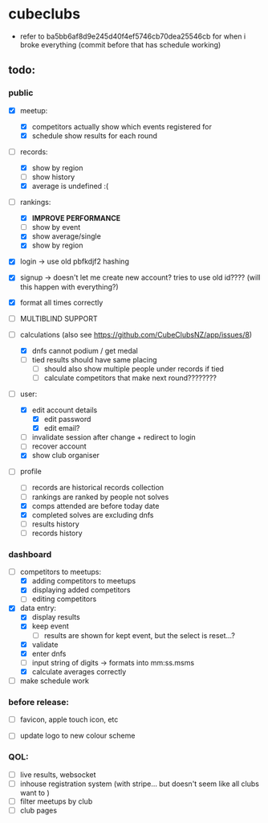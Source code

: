 # cubeclubs


- refer to ba5bb6af8d9e245d40f4ef5746cb70dea25546cb for when i broke everything (commit before that has schedule working)





## todo:


### public
- [x] meetup:
    - [x] competitors actually show which events registered for
    - [x] schedule show results for each round
- [ ] records:
    - [x] show by region
    - [ ] show history
    - [x] average is undefined :(
- [ ] rankings:
    - [x] **IMPROVE PERFORMANCE**
    - [ ] show by event
    - [x] show average/single
    - [x] show by region
- [x] login -> use old pbfkdjf2 hashing
- [x] signup -> doesn't let me create new account? tries to use old id???? (will this happen with everything?)

- [x] format all times correctly
- [ ] MULTIBLIND SUPPORT

- [ ] calculations (also see https://github.com/CubeClubsNZ/app/issues/8)
  - [x] dnfs cannot podium / get medal
  - [ ] tied results should have same placing
    - [ ] should also show multiple people under records if tied
    - [ ] calculate competitors that make next round????????

- [ ] user:
  - [x] edit account details
    - [x] edit password
    - [x] edit email?
  - [ ] invalidate session after change + redirect to login
  - [ ] recover account
  - [x] show club organiser
- [ ] profile
    - [ ] records are historical records collection
    - [ ] rankings are ranked by people not solves
    - [x] comps attended are before today date
    - [x] completed solves are excluding dnfs
    - [ ] results history
    - [ ] records history

### dashboard
- [ ] competitors to meetups:
    - [x] adding competitors to meetups
    - [x] displaying added competitors
    - [ ] editing competitors
- [x] data entry:
    - [x] display results
    - [x] keep event
       - [ ] results are shown for kept event, but the select is reset...?
    - [x] validate
    - [x] enter dnfs
    - [ ] input string of digits -> formats into mm:ss.msms
    - [x] calculate averages correctly
- [ ] make schedule work

### before release:
- [ ] favicon, apple touch icon, etc
- [ ] update logo to new colour scheme


### QOL:
- [ ] live results, websocket
- [ ] inhouse registration system (with stripe... but doesn't seem like all clubs want to )
- [ ] filter meetups by club
- [ ] club pages
